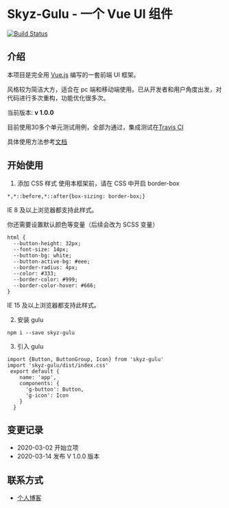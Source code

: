 # Skyz-Gulu - 一个 Vue UI 组件

[![Build Status](https://travis-ci.org/SkyZhou197/gulu-test-1.svg?branch=master)](https://travis-ci.org/SkyZhou197/gulu-test-1)

## 介绍
本项目是完全用 [Vue.js](https://cn.vuejs.org/index.html) 编写的一套前端 UI 框架。

风格较为简洁大方，适合在 pc 端和移动端使用。已从开发者和用户角度出发，对代码进行多次重构，功能优化很多次。

当前版本: **v 1.0.0**

目前使用30多个单元测试用例，全部为通过，集成测试在[Travis CI](https://travis-ci.org/github/SkyZhou197/gulu-test-1)

具体使用方法参考[文档](https://zhouhaomin.top/skyz-gulu/)

## 开始使用

1. 添加 CSS 样式
   使用本框架前，请在 CSS 中开启 border-box

```
*,*::before,*::after{box-sizing: border-box;}
```

IE 8 及以上浏览器都支持此样式。

你还需要设置默认颜色等变量（后续会改为 SCSS 变量）

```
html {
  --button-height: 32px;
  --font-size: 14px;
  --button-bg: white;
  --button-active-bg: #eee;
  --border-radius: 4px;
  --color: #333;
  --border-color: #999;
  --border-color-hover: #666;
}
```

IE 15 及以上浏览器都支持此样式。

2. 安装 gulu

```
npm i --save skyz-gulu
```

3. 引入 gulu

```
import {Button, ButtonGroup, Icon} from 'skyz-gulu'
import 'skyz-gulu/dist/index.css'
 export default {
    name: 'app',
    components: {
      'g-button': Button,
      'g-icon': Icon
    }
  }
```


## 变更记录
* 2020-03-02 开始立项
* 2020-03-14 发布 V 1.0.0 版本

## 联系方式
* [个人博客](https://zhouhaomin.top/)

```

```
